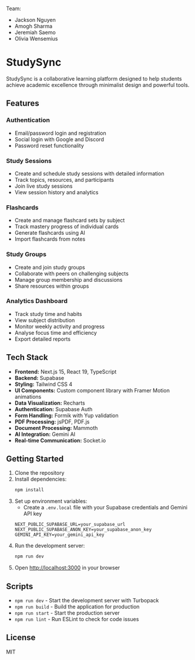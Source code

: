 Team:
- Jackson Nguyen
- Amogh Sharma
- Jeremiah Saemo
- Olivia Wensemius

# StudySync

StudySync is a collaborative learning platform designed to help students achieve academic excellence through minimalist design and powerful tools.

## Features

### Authentication
- Email/password login and registration
- Social login with Google and Discord
- Password reset functionality

### Study Sessions
- Create and schedule study sessions with detailed information
- Track topics, resources, and participants
- Join live study sessions
- View session history and analytics

### Flashcards
- Create and manage flashcard sets by subject
- Track mastery progress of individual cards
- Generate flashcards using AI
- Import flashcards from notes

### Study Groups
- Create and join study groups
- Collaborate with peers on challenging subjects
- Manage group membership and discussions
- Share resources within groups

### Analytics Dashboard
- Track study time and habits
- View subject distribution
- Monitor weekly activity and progress
- Analyse focus time and efficiency
- Export detailed reports

## Tech Stack

- **Frontend:** Next.js 15, React 19, TypeScript
- **Backend:** Supabase
- **Styling:** Tailwind CSS 4
- **UI Components:** Custom component library with Framer Motion animations
- **Data Visualization:** Recharts
- **Authentication:** Supabase Auth
- **Form Handling:** Formik with Yup validation
- **PDF Processing:** jsPDF, PDF.js
- **Document Processing:** Mammoth
- **AI Integration:** Gemini AI
- **Real-time Communication:** Socket.io

## Getting Started

1. Clone the repository
2. Install dependencies:
   ```bash
   npm install
   ```
3. Set up environment variables:
   - Create a `.env.local` file with your Supabase credentials and Gemini API key
   ```
   NEXT_PUBLIC_SUPABASE_URL=your_supabase_url
   NEXT_PUBLIC_SUPABASE_ANON_KEY=your_supabase_anon_key
   GEMINI_API_KEY=your_gemini_api_key
   ```
4. Run the development server:
   ```bash
   npm run dev
   ```
5. Open [http://localhost:3000](http://localhost:3000) in your browser

## Scripts

- `npm run dev` - Start the development server with Turbopack
- `npm run build` - Build the application for production
- `npm run start` - Start the production server
- `npm run lint` - Run ESLint to check for code issues


## License

MIT